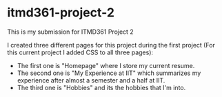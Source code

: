 # itmd361-project-2
This is my submission for ITMD361 Project 2

I created three different pages for this project during the first project (For this current project I added CSS to all three pages):
- The first one is "Homepage" where I store my current resume.
- The second one is "My Experience at IIT" which summarizes my experience after almost a semester and a half at IIT.
- The third one is "Hobbies" and its the hobbies that I'm into.
